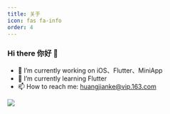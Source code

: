```yaml
---
title: 关于
icon: fas fa-info
order: 4
---
```


### Hi there 你好 👋

- 🔭 I’m currently working on iOS、Flutter、MiniApp
- 🌱 I’m currently learning Flutter
- 📫 How to reach me: huangjianke@vip.163.com

<img src="https://github-readme-stats.vercel.app/api?username=kokohuang&show_icons=true&bg_color=ffffff&hide_title=true&theme=vue" />
